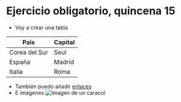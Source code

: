 # Ejercicio obligatorio, quincena 15

* Voy a crear una tabla

| Pais    | Capital |
| -------- | ------- |
| Corea del Sur  | Seul    |
| España | Madrid     |
| Italia    | Roma    |



  * También puedo añadir [enlaces]()
  * E imágenes
![Imagen de un caracol](https://cdn.pixabay.com/photo/2019/12/30/14/13/snail-4729777_1280.jpg)

